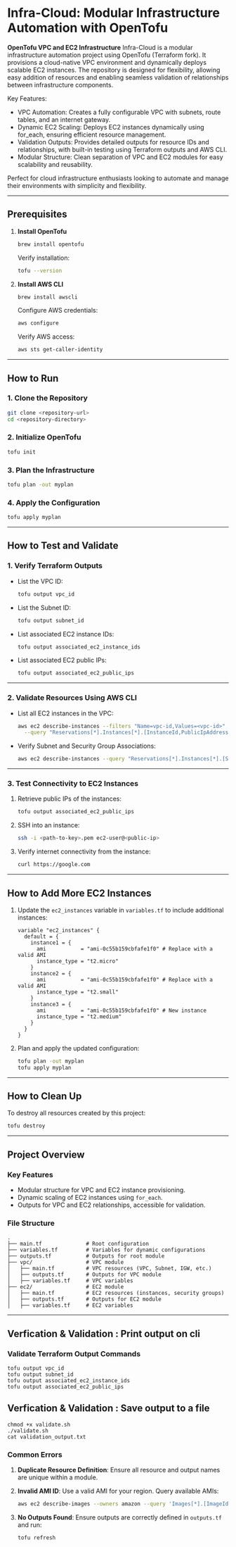 # Infra-Cloud: Modular Infrastructure Automation with OpenTofu
**OpenTofu VPC and EC2 Infrastructure**
Infra-Cloud is a modular infrastructure automation project using OpenTofu (Terraform fork). It provisions a cloud-native VPC environment and dynamically deploys scalable EC2 instances. The repository is designed for flexibility, allowing easy addition of resources and enabling seamless validation of relationships between infrastructure components.

Key Features:
-	VPC Automation: Creates a fully configurable VPC with subnets, route tables, and an internet gateway.
-	Dynamic EC2 Scaling: Deploys EC2 instances dynamically using for_each, ensuring efficient resource management.
-	Validation Outputs: Provides detailed outputs for resource IDs and relationships, with built-in testing using Terraform outputs and AWS CLI.
-	Modular Structure: Clean separation of VPC and EC2 modules for easy scalability and reusability.

Perfect for cloud infrastructure enthusiasts looking to automate and manage their environments with simplicity and flexibility.

---

## **Prerequisites**

1. **Install OpenTofu**
   ```bash
   brew install opentofu
   ```
   Verify installation:
   ```bash
   tofu --version
   ```

2. **Install AWS CLI**
   ```bash
   brew install awscli
   ```
   Configure AWS credentials:
   ```bash
   aws configure
   ```
   Verify AWS access:
   ```bash
   aws sts get-caller-identity
   ```

---

## **How to Run**

### **1. Clone the Repository**
```bash
git clone <repository-url>
cd <repository-directory>
```

### **2. Initialize OpenTofu**
```bash
tofu init
```

### **3. Plan the Infrastructure**
```bash
tofu plan -out myplan
```

### **4. Apply the Configuration**
```bash
tofu apply myplan
```

---

## **How to Test and Validate**

### **1. Verify Terraform Outputs**

- List the VPC ID:
  ```bash
  tofu output vpc_id
  ```

- List the Subnet ID:
  ```bash
  tofu output subnet_id
  ```

- List associated EC2 instance IDs:
  ```bash
  tofu output associated_ec2_instance_ids
  ```

- List associated EC2 public IPs:
  ```bash
  tofu output associated_ec2_public_ips
  ```

---

### **2. Validate Resources Using AWS CLI**

- List all EC2 instances in the VPC:
  ```bash
  aws ec2 describe-instances --filters "Name=vpc-id,Values=<vpc-id>" \
    --query "Reservations[*].Instances[*].[InstanceId,PublicIpAddress]" --output table
  ```

- Verify Subnet and Security Group Associations:
  ```bash
  aws ec2 describe-instances --query "Reservations[*].Instances[*].[SubnetId,SecurityGroups]"
  ```

---

### **3. Test Connectivity to EC2 Instances**

1. Retrieve public IPs of the instances:
   ```bash
   tofu output associated_ec2_public_ips
   ```

2. SSH into an instance:
   ```bash
   ssh -i <path-to-key>.pem ec2-user@<public-ip>
   ```

3. Verify internet connectivity from the instance:
   ```bash
   curl https://google.com
   ```

---

## **How to Add More EC2 Instances**

1. Update the `ec2_instances` variable in `variables.tf` to include additional instances:
   ```hcl
   variable "ec2_instances" {
     default = {
       instance1 = {
         ami           = "ami-0c55b159cbfafe1f0" # Replace with a valid AMI
         instance_type = "t2.micro"
       }
       instance2 = {
         ami           = "ami-0c55b159cbfafe1f0" # Replace with a valid AMI
         instance_type = "t2.small"
       }
       instance3 = {
         ami           = "ami-0c55b159cbfafe1f0" # New instance
         instance_type = "t2.medium"
       }
     }
   }
   ```

2. Plan and apply the updated configuration:
   ```bash
   tofu plan -out myplan
   tofu apply myplan
   ```

---

## **How to Clean Up**

To destroy all resources created by this project:
```bash
tofu destroy
```

---

## **Project Overview**

### **Key Features**
- Modular structure for VPC and EC2 instance provisioning.
- Dynamic scaling of EC2 instances using `for_each`.
- Outputs for VPC and EC2 relationships, accessible for validation.

### **File Structure**
```plaintext
.
├── main.tf              # Root configuration
├── variables.tf         # Variables for dynamic configurations
├── outputs.tf           # Outputs for root module
├── vpc/                 # VPC module
│   ├── main.tf          # VPC resources (VPC, Subnet, IGW, etc.)
│   ├── outputs.tf       # Outputs for VPC module
│   ├── variables.tf     # VPC variables
├── ec2/                 # EC2 module
│   ├── main.tf          # EC2 resources (instances, security groups)
│   ├── outputs.tf       # Outputs for EC2 module
│   ├── variables.tf     # EC2 variables
```

---

## **Verfication & Validation : Print output on cli**

### Validate Terraform Output Commands
```
tofu output vpc_id
tofu output subnet_id
tofu output associated_ec2_instance_ids
tofu output associated_ec2_public_ips
```

## **Verfication & Validation : Save output to a file**
```
chmod +x validate.sh
./validate.sh
cat validation_output.txt
```

### **Common Errors**

1. **Duplicate Resource Definition**:
   Ensure all resource and output names are unique within a module.

2. **Invalid AMI ID**:
   Use a valid AMI for your region. Query available AMIs:
   ```bash
   aws ec2 describe-images --owners amazon --query 'Images[*].[ImageId,Name]' --output text
   ```

3. **No Outputs Found**:
   Ensure outputs are correctly defined in `outputs.tf` and run:
   ```bash
   tofu refresh
   ```